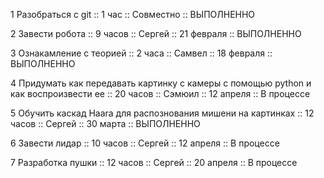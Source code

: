 1 Разобраться с git :: 1 час :: Совместно :: ВЫПОЛНЕННО

2 Завести робота :: 9 часов :: Сергей :: 21 февраля :: ВЫПОЛНЕННО 

3 Ознакамление с теорией :: 2 часа :: Самвел :: 18 февраля :: ВЫПОЛНЕННО

4 Придумать как передавать картинку с камеры с помощью python и как воспроизвести ее :: 20 часов :: Сэмюил :: 12 апреля :: В процессе

5 Обучить каскад Haara для распознования мишени на картинках :: 12 часов :: Сергей :: 30 марта :: ВЫПОЛНЕННО 

6 Завести лидар :: 10 часов :: Сергей :: 12 апреля :: В процессе

7 Разработка пушки :: 12 часов :: Сергей :: 20 апреля :: В процессе


